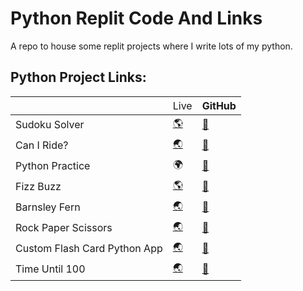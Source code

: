 # Python Replit Code And Links
A repo to house some replit projects where I write lots of my python.

## Python Project Links:

<table class="tg">
<thead>
  <tr>
    <th class="tg-0lax"></th>
    <th class="tg-0lax"><span style="font-weight:400;font-style:normal">Live</span></th>
    <th class="tg-0lax">GitHub</th>
  </tr>
</thead>
<tbody>
  <tr>
    <td class="tg-0lax">Sudoku Solver</td>
    <td class="tg-0lax"><a href="https://replit.com/@fullstack11235/Sudoku-1#main.py" target="_blank" rel="noopener noreferrer">🌎</td>
    <td class="tg-0lax"><a href="https://github.com/mathcodes/PythonReplitCodeAndLinks/tree/main/SudokuSolver" target="_blank" rel="noopener noreferrer">📂</a></td>
  </tr>
  <tr>
    <td class="tg-0lax">Can I Ride?</td>
    <td class="tg-0lax"><a href="https://replit.com/@fullstack11235/Can-I-Ride-START#main.py" target="_blank" rel="noopener noreferrer">🌏</a></td>
    <td class="tg-0lax"><a href="https://github.com/mathcodes/PythonReplitCodeAndLinks/tree/main/CanIRide">📂</a></td>
  </tr>
  <tr>
    <td class="tg-0lax">Python Practice</td>
    <td class="tg-0lax">🌍</td>
    <td class="tg-0lax"><a href="https://github.com/mathcodes/PythonReplitCodeAndLinks/tree/main/PythonPractice">📂</a></td>
  </tr>
  <tr>
    <td class="tg-0lax">Fizz Buzz</td>
    <td class="tg-0lax"><a href="https://replit.com/@fullstack11235/FizzBuzz">🌎</a></td>
    <td class="tg-0lax"><a href="https://github.com/mathcodes/PythonReplitCodeAndLinks/tree/main/FizzBuzz">📂</a></td>
  </tr>
  <tr>
    <td class="tg-0lax">Barnsley Fern</td>
    <td class="tg-7h26"><a href="https://replit.com/@fullstack11235/The-Barnsley-fern-in-Python#main.py" target="_blank" rel="noopener noreferrer">🌏</a></td>
    <td class="tg-0lax"><a href="https://github.com/mathcodes/PythonReplitCodeAndLinks/tree/main/BarnsleyFern">📂</a></td>
  </tr>
  <tr>
    <td class="tg-0lax">Rock Paper Scissors</td>
    <td class="tg-7h26"><a href="https://replit.com/@fullstack11235/RockPaperScissors#main.py" target="_blank" rel="noopener noreferrer">🌏</a></td>
    <td class="tg-0lax"><a href="https://github.com/mathcodes/PythonReplitCodeAndLinks/tree/main/RockPaperScissors">📂</a></td>
  </tr>
    <tr>
    <td class="tg-0lax">Custom Flash Card Python App</td>
    <td class="tg-7h26"><a href="https://replit.com/@fullstack11235/CustomFlashCardPythonApp?v=1" target="_blank" rel="noopener noreferrer">🌏</a></td>
    <td class="tg-0lax"><a href="https://github.com/mathcodes/PythonReplitCodeAndLinks/tree/main/CustomFlashCardPythonApp">📂</a></td>
  </tr>
  <tr>
    <td class="tg-0lax">Time Until 100</td>
    <td class="tg-7h26"><a href="https://replit.com/@fullstack11235/lifeinweeksSTART?v=1" target="_blank" rel="noopener noreferrer">🌏</a></td>
    <td class="tg-0lax"><a href="https://github.com/mathcodes/PythonReplitCodeAndLinks/tree/main/TimeUntil100">📂</a></td>
  </tr>
</tbody>
</table>
